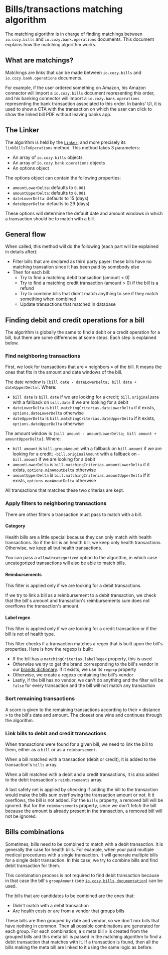 # Bills/transactions matching algorithm

The matching algorithm is in charge of finding matchings between
`io.cozy.bills` and `io.cozy.bank.operations` documents. This document explains
how the matching algorithm works.

## What are matchings?

Matchings are links that can be made between `io.cozy.bills` and
`io.cozy.bank.operations` documents.

For example, if the user ordered something on Amazon, his Amazon connector will
import a `io.cozy.bills` document representing this order, and his banking
connector will import a `io.cozy.bank.operations` representing the bank
transaction associated to this order. In banks' UI, it is used to show a CTA
with the transaction on which the user can click to show the linked bill PDF
without leaving banks app.

## The Linker

The algorithm is held by the
[`Linker`](https://github.com/cozy/cozy-banks/blob/master/src/ducks/billsMatching/Linker/Linker.js),
and more precisely its `linkBillsToOperations` method. This method takes 3
parameters:

* An array of `io.cozy.bills` objects
* An array of `io.cozy.bank.operations` objects
* An options object

The options object can contain the following properties:

* `amountLowerDelta`: defaults to `0.001`
* `amountUpperDelta`: defaults to `0.001`
* `dateLowerDelta`: defaults to 15 (days)
* `dateUpperDelta`: defaults to 29 (days)

These options will determine the default date and amount windows in which a
transaction should be to match with a bill.

## General flow

When called, this method will do the following (each part will be explained in
details after):

* Filter bills that are declared as third party payer: these bills have no matching transation since it has been paid by somebody else
* Then for each bill:
  * Try to find a matching debit transaction (amount < 0)
  * Try to find a matching credit transaction (amount > 0) if the bill is a refund
  * Try to combine bills that didn't match anything to see if they match something when combined
  * Update transactions that matched in database

## Finding debit and credit operations for a bill

The algorithm is globally the same to find a debit or a credit operation for a
bill, but there are some differences at some steps. Each step is explained
below.

### Find neighboring transactions

First, we look for transactions that are « neighbors » of the bill. It means
the ones that fits in the amount and date windows of the bill.

The date window is `[bill date - dateLowerDelta; bill date + dateUpperDelta]`. Where:

* `bill date` is `bill.date` if we are looking for a credit; `bill.originalDate` with a fallback on `bill.date` if we are looking for a debit
* `dateLowerDelta` is `bill.matchingCriterias.dateLowerDelta` if it exists, `options.dateLowerDelta` otherwise
* `dateUpperDelta` is `bill.matchingCriterias.dateUpperDelta` if it exists, `options.dateUpperDelta` otherwise

The amount window is `[bill amount - amountLowerDelta; bill amount + amountUpperDelta]`. Where:

* `bill amount` is `bill.groupAmount` with a fallback on `bill.amount` if we are looking for a credit; `-bill.originalAmount` with a fallback on `-bill.amount` if we are looking for a debit
* `amountLowerDelta` is `bill.matchingCriterias.amountLowerDelta` if it exists, `options.minAmoutDelta` otherwise
* `amountUpperDelta` is `bill.matchingCriterias.amountUpperDelta` if it exists, `options.maxAmoutDelta` otherwise

All transactions that matches these two criterias are kept.

### Apply filters to neighboring transactions

There are other filters a transaction must pass to match with a bill.

#### Category

Health bills are a little special because they can only match with health
transactions. So if the bill is an health bill, we keep only health
transactions. Otherwise, we keep all but health transactions.

You can pass a `allowUncategorized` option to the algorithm, in which case
uncategorized transactions will also be able to match bills.

#### Reimbursements

This filter is applied only if we are looking for a debit transactions.

If we try to link a bill as a reimbursement to a debit transaction, we check
that the bill's amount and transaction's reimbursements sum does not overflows
the transaction's amount.

#### Label regex

This filter is applied only if we are looking for a credit transaction or if
the bill is not of health type.

This filter checks if a transaction matches a regex that is built upon the
bill's properties. Here is how the regexp is built:

* If the bill has a `matchingCriterias.labelRegex` property, this is used
* Otherwise we try to get the brand corresponding to the bill's vendor in our [brands dictionary](https://github.com/cozy/cozy-banks/blob/master/src/ducks/brandDictionary/brands.json). If it exists, we use its `regexp` property
* Otherwise, we create a regexp containing the bill's vendor
* Lastly, if the bill has no vendor, we can't do anything and the filter will be `false` for every transaction and the bill will not match any transaction

### Sort remaining transactions

A score is given to the remaining transactions according to their « distance »
to the bill's date and amount. The closest one wins and continues through the
algorithm.

### Link bills to debit and credit transactions

When transactions were found for a given bill, we need to link the bill to
them, either as a `bill` or as a `reimbursement`.

When a bill matched with a transaction (debit or credit), it is added to the
transaction's `bills` array.

When a bill matched with a debit and a credit transactions, it is also added to
the debit transaction's `reimbursements` array.

A last safety net is applied by checking if adding the bill to the transaction
would make the bills sum overflowing the transaction amount or not. It it
overflows, the bill is not added. For the `bills` property, a removed bill will
be ignored. But for the `reimbursements` property, since we don't fetch the
bill because the amount is already present in the transaction, a removed bill
will not be ignored.

## Bills combinations

Sometimes, bills need to be combined to match with a debit transaction. It is
generally the case for health bills. For example, when your paid multiple
medical procedures with a single transaction. It will generate multiple bills
for a single debit transaction. In this case, we try to combine bills and find
debit transaction for them.

This combination process is not required to find debit transaction because in
that case the bill's `groupAmount` (see [`io.cozy.bills
documentation`](https://docs.cozy.io/en/cozy-doctypes/docs/io.cozy.bills/#optional-attributes-but-some-are-important-depending-the-context))
can be used.

The bills that are candidates to be combined are the ones that:

* Didn't match with a debit transaction
* Are health costs or are from a vendor that groups bills

These bills are then grouped by date and vendor, so we don't mix bills that
have nothing in common. Then all possible combinations are generated for each
group. For each combination, a « meta bill » is created from the grouped bills
and this meta bill is passed in the matching algorithm to find a debit
transaction that matches with it. If a transaction is found, then all the bills
making the meta bill are linked to it using the same logic as before.
